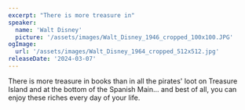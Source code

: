 ```yaml
---
excerpt: "There is more treasure in"
speaker:
  name: 'Walt Disney'
  picture: '/assets/images/Walt_Disney_1946_cropped_100x100.JPG'
ogImage:
  url: '/assets/images/Walt_Disney_1964_cropped_512x512.jpg'
releaseDate: '2024-03-07'
---
```


There is more treasure in books than in all the pirates' loot on Treasure Island and at the bottom of the Spanish Main... and best of all, you can enjoy these riches every day of your life.
